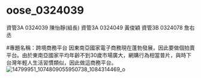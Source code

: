 # oose_0324039
資管3A 0324039 陳怡靜(組長)
資管3A 0324049 黃俊穎
資管3B 0324078 詹右丞

#專題名稱：跨境商務平台
因東南亞國家電子商務現在蓬勃發展，因此要做個拍賣平台。由於東南亞國家平均年齡不到30歲市場廣大，網購行為相當普片，與時下台灣年輕人生活習慣類似，因此做這商務平台。
![14799951_1074809055950738_1084314469_o](https://cloud.githubusercontent.com/assets/22465809/19678851/188f6390-9ad2-11e6-9d8f-5f19c4d34141.jpg)
